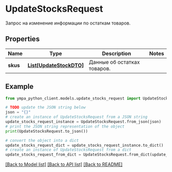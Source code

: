 # UpdateStocksRequest

Запрос на изменение информации по остаткам товаров.

## Properties

Name | Type | Description | Notes
------------ | ------------- | ------------- | -------------
**skus** | [**List[UpdateStockDTO]**](UpdateStockDTO.md) | Данные об остатках товаров.  | 

## Example

```python
from ympa_python_client.models.update_stocks_request import UpdateStocksRequest

# TODO update the JSON string below
json = "{}"
# create an instance of UpdateStocksRequest from a JSON string
update_stocks_request_instance = UpdateStocksRequest.from_json(json)
# print the JSON string representation of the object
print(UpdateStocksRequest.to_json())

# convert the object into a dict
update_stocks_request_dict = update_stocks_request_instance.to_dict()
# create an instance of UpdateStocksRequest from a dict
update_stocks_request_from_dict = UpdateStocksRequest.from_dict(update_stocks_request_dict)
```
[[Back to Model list]](../README.md#documentation-for-models) [[Back to API list]](../README.md#documentation-for-api-endpoints) [[Back to README]](../README.md)


